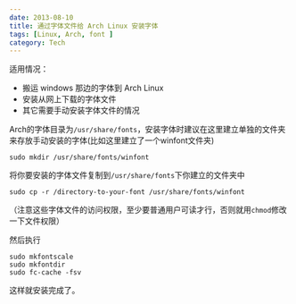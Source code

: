 ```yaml
---
date: 2013-08-10 
title: 通过字体文件给 Arch Linux 安装字体
tags: [Linux, Arch, font ]
category: Tech
---
```


适用情况：

- 搬运 windows 那边的字体到 Arch Linux
- 安装从网上下载的字体文件
- 其它需要手动安装字体文件的情况

Arch的字体目录为`/usr/share/fonts`，安装字体时建议在这里建立单独的文件夹来存放手动安装的字体(比如这里建立了一个winfont文件夹)

    sudo mkdir /usr/share/fonts/winfont

将你要安装的字体文件复制到`/usr/share/fonts`下你建立的文件夹中

    sudo cp -r /directory-to-your-font /usr/share/fonts/winfont

（注意这些字体文件的访问权限，至少要普通用户可读才行，否则就用`chmod`修改一下文件权限）

然后执行

    sudo mkfontscale
    sudo mkfontdir
    sudo fc-cache -fsv

这样就安装完成了。
